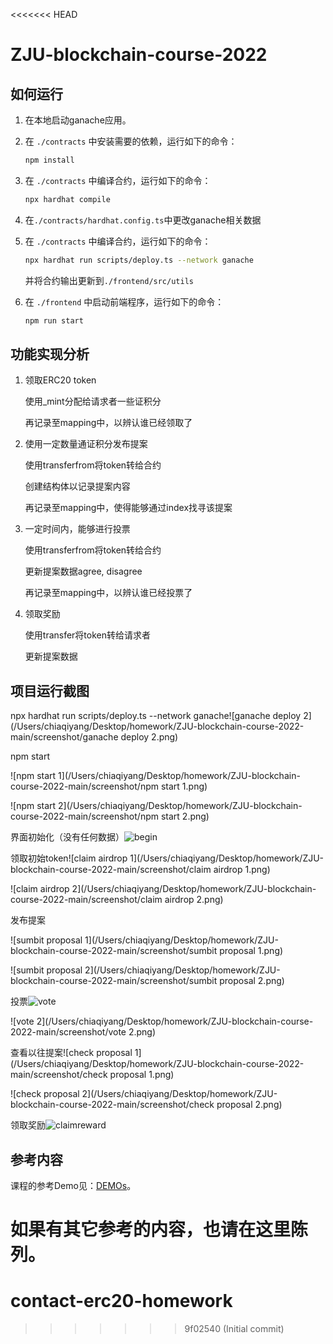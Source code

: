 <<<<<<< HEAD
# ZJU-blockchain-course-2022


## 如何运行

1. 在本地启动ganache应用。

2. 在 `./contracts` 中安装需要的依赖，运行如下的命令：
    ```bash
    npm install
    ```
3. 在 `./contracts` 中编译合约，运行如下的命令：
    ```bash
    npx hardhat compile
    ```
4. 在`./contracts/hardhat.config.ts`中更改ganache相关数据
5. 在 `./contracts` 中编译合约，运行如下的命令：
    ```bash
    npx hardhat run scripts/deploy.ts --network ganache
    ```
    
    并将合约输出更新到`./frontend/src/utils`
6. 在 `./frontend` 中启动前端程序，运行如下的命令：
    ```bash
    npm run start
    ```

## 功能实现分析

1. 领取ERC20 token

   使用_mint分配给请求者一些证积分

   再记录至mapping中，以辨认谁已经领取了

2. 使用一定数量通证积分发布提案

   使用transferfrom将token转给合约

   创建结构体以记录提案内容

   再记录至mapping中，使得能够通过index找寻该提案

3. 一定时间内，能够进行投票

   使用transferfrom将token转给合约

   更新提案数据agree, disagree

   再记录至mapping中，以辨认谁已经投票了

4. 领取奖励

   使用transfer将token转给请求者

   更新提案数据

## 项目运行截图

npx hardhat run scripts/deploy.ts --network ganache![ganache deploy 2](/Users/chiaqiyang/Desktop/homework/ZJU-blockchain-course-2022-main/screenshot/ganache deploy 2.png)

npm start

![npm start 1](/Users/chiaqiyang/Desktop/homework/ZJU-blockchain-course-2022-main/screenshot/npm start 1.png)

![npm start 2](/Users/chiaqiyang/Desktop/homework/ZJU-blockchain-course-2022-main/screenshot/npm start 2.png)

界面初始化（没有任何数据）![begin](/Users/chiaqiyang/Desktop/homework/ZJU-blockchain-course-2022-main/screenshot/begin.png)

领取初始token![claim airdrop 1](/Users/chiaqiyang/Desktop/homework/ZJU-blockchain-course-2022-main/screenshot/claim airdrop 1.png)

![claim airdrop 2](/Users/chiaqiyang/Desktop/homework/ZJU-blockchain-course-2022-main/screenshot/claim airdrop 2.png)

发布提案

![sumbit proposal 1](/Users/chiaqiyang/Desktop/homework/ZJU-blockchain-course-2022-main/screenshot/sumbit proposal 1.png)

![sumbit proposal 2](/Users/chiaqiyang/Desktop/homework/ZJU-blockchain-course-2022-main/screenshot/sumbit proposal 2.png)

投票![vote](/Users/chiaqiyang/Desktop/homework/ZJU-blockchain-course-2022-main/screenshot/vote.png)

![vote 2](/Users/chiaqiyang/Desktop/homework/ZJU-blockchain-course-2022-main/screenshot/vote 2.png)

查看以往提案![check proposal 1](/Users/chiaqiyang/Desktop/homework/ZJU-blockchain-course-2022-main/screenshot/check proposal 1.png)

![check proposal 2](/Users/chiaqiyang/Desktop/homework/ZJU-blockchain-course-2022-main/screenshot/check proposal 2.png)

领取奖励![claimreward](/Users/chiaqiyang/Desktop/homework/ZJU-blockchain-course-2022-main/screenshot/claimreward.png)

## 参考内容

课程的参考Demo见：[DEMOs](https://github.com/LBruyne/blockchain-course-demos)。

如果有其它参考的内容，也请在这里陈列。
=======
# contact-erc20-homework
>>>>>>> 9f02540 (Initial commit)
